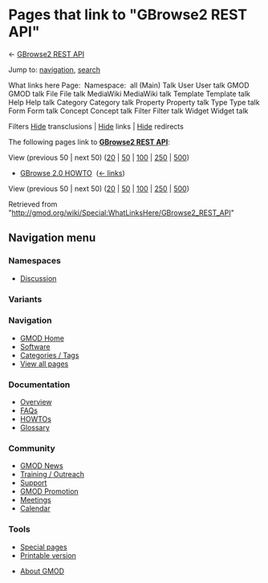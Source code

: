 <div id="mw-page-base" class="noprint">

</div>

<div id="mw-head-base" class="noprint">

</div>

<div id="content" class="mw-body" role="main">

<span id="top"></span>

<div id="mw-js-message" style="display:none;">

</div>



# <span dir="auto">Pages that link to "GBrowse2 REST API"</span>

<div id="bodyContent">

<div id="contentSub">

← [GBrowse2 REST API](/wiki/GBrowse2_REST_API "GBrowse2 REST API")

</div>

<div id="jump-to-nav" class="mw-jump">

Jump to: [navigation](#mw-navigation), [search](#p-search)

</div>

<div id="mw-content-text">

What links here Page:  Namespace:  all (Main) Talk User User talk GMOD
GMOD talk File File talk MediaWiki MediaWiki talk Template Template talk
Help Help talk Category Category talk Property Property talk Type Type
talk Form Form talk Concept Concept talk Filter Filter talk Widget
Widget talk

Filters
[Hide](/mediawiki/index.php?title=Special:WhatLinksHere/GBrowse2_REST_API&hidetrans=1 "Special:WhatLinksHere/GBrowse2 REST API")
transclusions \|
[Hide](/mediawiki/index.php?title=Special:WhatLinksHere/GBrowse2_REST_API&hidelinks=1 "Special:WhatLinksHere/GBrowse2 REST API")
links \|
[Hide](/mediawiki/index.php?title=Special:WhatLinksHere/GBrowse2_REST_API&hideredirs=1 "Special:WhatLinksHere/GBrowse2 REST API")
redirects

The following pages link to **[GBrowse2 REST
API](/wiki/GBrowse2_REST_API "GBrowse2 REST API")**:

View (previous 50 \| next 50)
([20](/mediawiki/index.php?title=Special:WhatLinksHere/GBrowse2_REST_API&limit=20 "Special:WhatLinksHere/GBrowse2 REST API")
\|
[50](/mediawiki/index.php?title=Special:WhatLinksHere/GBrowse2_REST_API&limit=50 "Special:WhatLinksHere/GBrowse2 REST API")
\|
[100](/mediawiki/index.php?title=Special:WhatLinksHere/GBrowse2_REST_API&limit=100 "Special:WhatLinksHere/GBrowse2 REST API")
\|
[250](/mediawiki/index.php?title=Special:WhatLinksHere/GBrowse2_REST_API&limit=250 "Special:WhatLinksHere/GBrowse2 REST API")
\|
[500](/mediawiki/index.php?title=Special:WhatLinksHere/GBrowse2_REST_API&limit=500 "Special:WhatLinksHere/GBrowse2 REST API"))

- [GBrowse 2.0 HOWTO](/wiki/GBrowse_2.0_HOWTO "GBrowse 2.0 HOWTO") ‎
  <span class="mw-whatlinkshere-tools">([←
  links](/mediawiki/index.php?title=Special:WhatLinksHere&target=GBrowse+2.0+HOWTO "Special:WhatLinksHere"))</span>

View (previous 50 \| next 50)
([20](/mediawiki/index.php?title=Special:WhatLinksHere/GBrowse2_REST_API&limit=20 "Special:WhatLinksHere/GBrowse2 REST API")
\|
[50](/mediawiki/index.php?title=Special:WhatLinksHere/GBrowse2_REST_API&limit=50 "Special:WhatLinksHere/GBrowse2 REST API")
\|
[100](/mediawiki/index.php?title=Special:WhatLinksHere/GBrowse2_REST_API&limit=100 "Special:WhatLinksHere/GBrowse2 REST API")
\|
[250](/mediawiki/index.php?title=Special:WhatLinksHere/GBrowse2_REST_API&limit=250 "Special:WhatLinksHere/GBrowse2 REST API")
\|
[500](/mediawiki/index.php?title=Special:WhatLinksHere/GBrowse2_REST_API&limit=500 "Special:WhatLinksHere/GBrowse2 REST API"))

</div>

<div class="printfooter">

Retrieved from
"<http://gmod.org/wiki/Special:WhatLinksHere/GBrowse2_REST_API>"

</div>

<div id="catlinks" class="catlinks catlinks-allhidden">

</div>

<div class="visualClear">

</div>

</div>

</div>

<div id="mw-navigation">

## Navigation menu

<div id="mw-head">



<div id="left-navigation">

<div id="p-namespaces" class="vectorTabs" role="navigation"
aria-labelledby="p-namespaces-label">

### Namespaces


- <span id="ca-talk"><a
  href="/mediawiki/index.php?title=Talk:GBrowse2_REST_API&amp;action=edit&amp;redlink=1"
  accesskey="t"
  title="Discussion about the content page [t]">Discussion</a></span>

</div>

<div id="p-variants" class="vectorMenu emptyPortlet" role="navigation"
aria-labelledby="p-variants-label">

### 

### Variants[](#)

<div class="menu">

</div>

</div>

</div>





</div>

</div>

</div>

<div id="mw-panel">

<div id="p-logo" role="banner">

<a href="/wiki/Main_Page"
style="background-image: url(http://gmod.org/images/GMOD-cogs.png);"
title="Visit the main page"></a>

</div>

<div id="p-Navigation" class="portal" role="navigation"
aria-labelledby="p-Navigation-label">

### Navigation

<div class="body">

- <span id="n-GMOD-Home">[GMOD Home](/wiki/Main_Page)</span>
- <span id="n-Software">[Software](/wiki/GMOD_Components)</span>
- <span id="n-Categories-.2F-Tags">[Categories /
  Tags](/wiki/Categories)</span>
- <span id="n-View-all-pages">[View all
  pages](/wiki/Special:AllPages)</span>

</div>

</div>

<div id="p-Documentation" class="portal" role="navigation"
aria-labelledby="p-Documentation-label">

### Documentation

<div class="body">

- <span id="n-Overview">[Overview](/wiki/Overview)</span>
- <span id="n-FAQs">[FAQs](/wiki/Category:FAQ)</span>
- <span id="n-HOWTOs">[HOWTOs](/wiki/Category:HOWTO)</span>
- <span id="n-Glossary">[Glossary](/wiki/Glossary)</span>

</div>

</div>

<div id="p-Community" class="portal" role="navigation"
aria-labelledby="p-Community-label">

### Community

<div class="body">

- <span id="n-GMOD-News">[GMOD News](/wiki/GMOD_News)</span>
- <span id="n-Training-.2F-Outreach">[Training /
  Outreach](/wiki/Training_and_Outreach)</span>
- <span id="n-Support">[Support](/wiki/Support)</span>
- <span id="n-GMOD-Promotion">[GMOD
  Promotion](/wiki/GMOD_Promotion)</span>
- <span id="n-Meetings">[Meetings](/wiki/Meetings)</span>
- <span id="n-Calendar">[Calendar](/wiki/Calendar)</span>

</div>

</div>

<div id="p-tb" class="portal" role="navigation"
aria-labelledby="p-tb-label">

### Tools

<div class="body">

- <span id="t-specialpages"><a href="/wiki/Special:SpecialPages" accesskey="q"
  title="A list of all special pages [q]">Special pages</a></span>
- <span id="t-print"><a
  href="/mediawiki/index.php?title=Special:WhatLinksHere/GBrowse2_REST_API&amp;printable=yes"
  rel="alternate" accesskey="p"
  title="Printable version of this page [p]">Printable version</a></span>

</div>

</div>

</div>

</div>

<div id="footer" role="contentinfo">

- <span id="footer-places-about">[About
  GMOD](/wiki/GMOD:About "GMOD:About")</span>

<!-- -->






</div>
